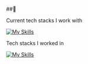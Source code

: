 ##👋

Current tech stacks I work with

[![My Skills](https://skillicons.dev/icons?i=net,js,ts,vue,mongodb,azure)](https://skillicons.dev)

Tech stacks I worked in

[![My Skills](https://skillicons.dev/icons?i=java,spring,angular,postgres,mongodb)](https://skillicons.dev)
 
